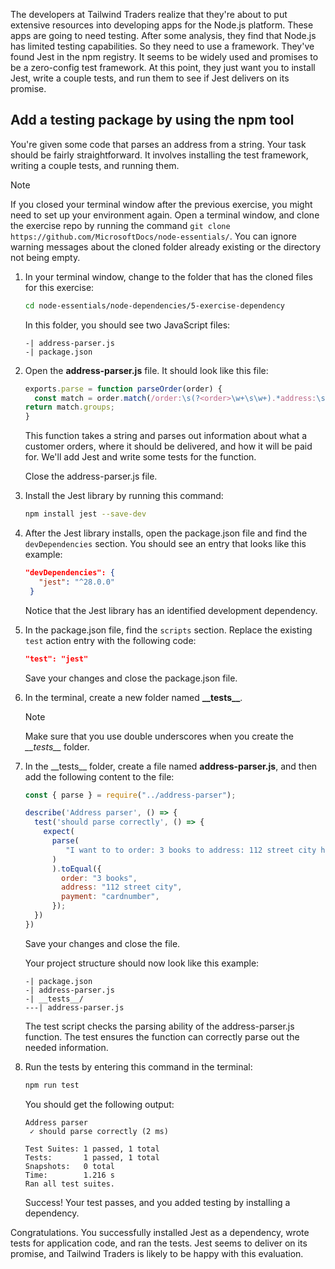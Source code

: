 The developers at Tailwind Traders realize that they're about to put extensive resources into developing apps for the Node.js platform. These apps are going to need testing. After some analysis, they find that Node.js has limited testing capabilities. So they need to use a framework. They've found Jest in the npm registry. It seems to be widely used and promises to be a zero-config test framework. At this point, they just want you to install Jest, write a couple tests, and run them to see if Jest delivers on its promise. 

## Add a testing package by using the npm tool

You're given some code that parses an address from a string. Your task should be fairly straightforward. It involves installing the test framework, writing a couple tests, and running them.

> [!Note]
> If you closed your terminal window after the previous exercise, you might need to set up your environment again. Open a terminal window, and clone the exercise repo by running the command `git clone https://github.com/MicrosoftDocs/node-essentials/`. You can ignore warning messages about the cloned folder already existing or the directory not being empty.

1. In your terminal window, change to the folder that has the cloned files for this exercise:

   ```bash
   cd node-essentials/node-dependencies/5-exercise-dependency
   ```

   In this folder, you should see two JavaScript files:

   ```output
   -| address-parser.js
   -| package.json
   ```

1. Open the **address-parser.js** file. It should look like this file:

   ```javascript
   exports.parse = function parseOrder(order) {
     const match = order.match(/order:\s(?<order>\w+\s\w+).*address:\s(?<address>\w+\s\w+\s\w+).*payment info:\s(?<payment>\w+)/)
   return match.groups;
   }
   ```

   This function takes a string and parses out information about what a customer orders, where it should be delivered, and how it will be paid for. We'll add Jest and write some tests for the function.

   Close the address-parser.js file.

1. Install the Jest library by running this command:

   ```bash
   npm install jest --save-dev
   ```

1. After the Jest library installs, open the package.json file and find the `devDependencies` section. You should see an entry that looks like this example:

   ```json
   "devDependencies": {
      "jest": "^28.0.0"
    }
   ```

   Notice that the Jest library has an identified development dependency.

1. In the package.json file, find the `scripts` section. Replace the existing `test` action entry with the following code:

   ```json
   "test": "jest"
   ```

   Save your changes and close the package.json file.

1. In the terminal, create a new folder named **\_\_tests\_\_**.
    > [!NOTE]
    > Make sure that you use double underscores when you create the *\_\_tests\_\_* folder.

1. In the \_\_tests\_\_ folder, create a file named **address-parser.js**, and then add the following content to the file:

   ```javascript
   const { parse } = require("../address-parser");

   describe('Address parser', () => {
     test('should parse correctly', () => {
       expect(
         parse(
            "I want to to order: 3 books to address: 112 street city here is my payment info: cardnumber"
         )
         ).toEqual({
           order: "3 books",
           address: "112 street city",
           payment: "cardnumber",
         });
     })
   })
   ```

   Save your changes and close the file.

   Your project structure should now look like this example:

   ```output
   -| package.json
   -| address-parser.js
   -| __tests__/
   ---| address-parser.js
   ```

   The test script checks the parsing ability of the address-parser.js function. The test ensures the function can correctly parse out the needed information.

1. Run the tests by entering this command in the terminal:

   ```bash
   npm run test
   ```

   You should get the following output:

   ```output
   Address parser
    ✓ should parse correctly (2 ms)

   Test Suites: 1 passed, 1 total
   Tests:       1 passed, 1 total
   Snapshots:   0 total
   Time:        1.216 s
   Ran all test suites.
   ```

   Success! Your test passes, and you added testing by installing a dependency.

Congratulations. You successfully installed Jest as a dependency, wrote tests for application code, and ran the tests. Jest seems to deliver on its promise, and Tailwind Traders is likely to be happy with this evaluation.
